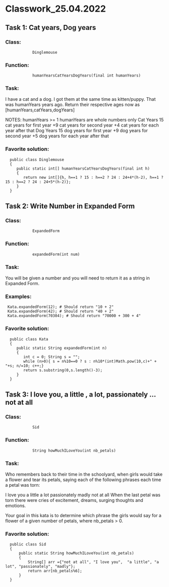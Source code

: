 # Classwork_25.04.2022
 
## Task 1: Cat years, Dog years 
 
### Class:  
                Dinglemouse 
### Function:    
                humanYearsCatYearsDogYears(final int humanYears) 
 
### Task: 

I have a cat and a dog.
I got them at the same time as kitten/puppy. That was humanYears years ago.
Return their respective ages now as [humanYears,catYears,dogYears]

NOTES:
humanYears >= 1
humanYears are whole numbers only
Cat Years
15 cat years for first year
+9 cat years for second year
+4 cat years for each year after that
Dog Years
15 dog years for first year
+9 dog years for second year
+5 dog years for each year after that
  
### Favorite solution: 
 
 
      public class Dinglemouse 
      {
         public static int[] humanYearsCatYearsDogYears(final int h) 
         {
            return new int[]{h, h==1 ? 15 : h==2 ? 24 : 24+4*(h-2), h==1 ? 15 : h==2 ? 24 : 24+5*(h-2)};
         }
      }
      

## Task 2: Write Number in Expanded Form
 
### Class:
                ExpandedForm
### Function:    
                expandedForm(int num) 
 
### Task: 
 
You will be given a number and you will need to return it as a string in Expanded Form.
 
### Examples: 
 
     Kata.expandedForm(12); # Should return "10 + 2"
     Kata.expandedForm(42); # Should return "40 + 2"
     Kata.expandedForm(70304); # Should return "70000 + 300 + 4" 
 
 
### Favorite solution: 
 
 
      public class Kata
      {
         public static String expandedForm(int n)
         {
            int c = 0; String s = "";
            while (n>0){ s = n%10==0 ? s : n%10*(int)Math.pow(10,c)+" + "+s; n/=10; c++;}
            return s.substring(0,s.length()-3);
         }
      }
 
 
## Task 3: I love you, a little , a lot, passionately ... not at all
 
### Class:
                Sid
### Function:    
                String howMuchILoveYou(int nb_petals)
 
### Task: 
 
Who remembers back to their time in the schoolyard, when girls would take a flower and tear its petals, saying each of the following phrases each time a petal was torn:

I love you
a little
a lot
passionately
madly
not at all
When the last petal was torn there were cries of excitement, dreams, surging thoughts and emotions.

Your goal in this kata is to determine which phrase the girls would say for a flower of a given number of petals, where nb_petals > 0.
 
 
### Favorite solution: 
 
 
      public class Sid 
      {
          public static String howMuchILoveYou(int nb_petals) 
          {
              String[] arr ={"not at all", "I love you",  "a little", "a lot", "passionately", "madly"};
              return arr[nb_petals%6];
          }
      }
